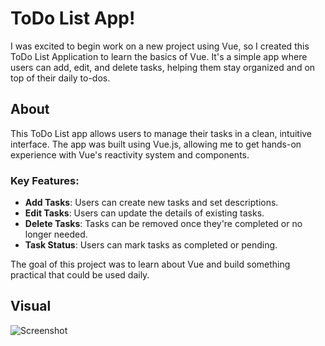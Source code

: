 # ToDo List App!

I was excited to begin work on a new project using Vue, so I created this ToDo List Application to learn the basics of Vue. It's a simple app where users can add, edit, and delete tasks, helping them stay organized and on top of their daily to-dos.

## About
This ToDo List app allows users to manage their tasks in a clean, intuitive interface. The app was built using Vue.js, allowing me to get hands-on experience with Vue's reactivity system and components. 

### Key Features:
- **Add Tasks**: Users can create new tasks and set descriptions.
- **Edit Tasks**: Users can update the details of existing tasks.
- **Delete Tasks**: Tasks can be removed once they're completed or no longer needed.
- **Task Status**: Users can mark tasks as completed or pending.

The goal of this project was to learn about Vue and build something practical that could be used daily.

## Visual
![Screenshot](images/Screenshot%202025-02-01%20184147.png)
